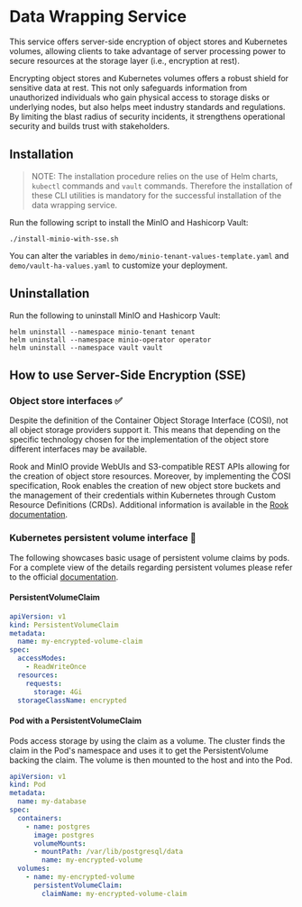 # Data Wrapping Service

This service offers server-side encryption of object stores and Kubernetes
volumes, allowing clients to take advantage of server processing power to
secure resources at the storage layer (i.e., encryption at rest).

Encrypting object stores and Kubernetes volumes offers a robust shield for
sensitive data at rest. This not only safeguards information from unauthorized
individuals who gain physical access to storage disks or underlying nodes, but
also helps meet industry standards and regulations. By limiting the blast
radius of security incidents, it strengthens operational security and builds
trust with stakeholders.

## Installation

> NOTE: The installation procedure relies on the use of Helm charts, `kubectl`
> commands and `vault` commands. Therefore the installation of these CLI
> utilities is mandatory for the successful installation of the data wrapping
> service.

Run the following script to install the MinIO and Hashicorp Vault:

```shell
./install-minio-with-sse.sh
```

You can alter the variables in `demo/minio-tenant-values-template.yaml` and
`demo/vault-ha-values.yaml` to customize your deployment.

## Uninstallation

Run the following to uninstall MinIO and Hashicorp Vault:

```shell
helm uninstall --namespace minio-tenant tenant
helm uninstall --namespace minio-operator operator
helm uninstall --namespace vault vault
```

## How to use Server-Side Encryption (SSE)

### Object store interfaces :white_check_mark:

Despite the definition of the Container Object Storage Interface (COSI), not
all object storage providers support it. This means that depending on the
specific technology chosen for the implementation of the object store different
interfaces may be available.

Rook and MinIO provide WebUIs and S3-compatible REST APIs allowing for the
creation of object store resources. Moreover, by implementing the COSI
specification, Rook enables the creation of new object store buckets and the
management of their credentials within Kubernetes through Custom Resource
Definitions (CRDs). Additional information is available in the
[Rook documentation](https://rook.io/docs/rook/latest-release/Storage-Configuration/Object-Storage-RGW/object-storage/).

### Kubernetes persistent volume interface :construction_worker:

The following showcases basic usage of persistent volume claims by pods. For a
complete view of the details regarding persistent volumes please refer to the
official [documentation](https://kubernetes.io/docs/concepts/storage/persistent-volumes/).

#### PersistentVolumeClaim

```yaml
apiVersion: v1
kind: PersistentVolumeClaim
metadata:
  name: my-encrypted-volume-claim
spec:
  accessModes:
    - ReadWriteOnce
  resources:
    requests:
      storage: 4Gi
  storageClassName: encrypted
```

#### Pod with a PersistentVolumeClaim

Pods access storage by using the claim as a volume. The cluster finds the claim
in the Pod's namespace and uses it to get the PersistentVolume backing the
claim. The volume is then mounted to the host and into the Pod.

```yaml
apiVersion: v1
kind: Pod
metadata:
  name: my-database
spec:
  containers:
    - name: postgres
      image: postgres
      volumeMounts:
      - mountPath: /var/lib/postgresql/data
        name: my-encrypted-volume
  volumes:
    - name: my-encrypted-volume
      persistentVolumeClaim:
        claimName: my-encrypted-volume-claim
```
